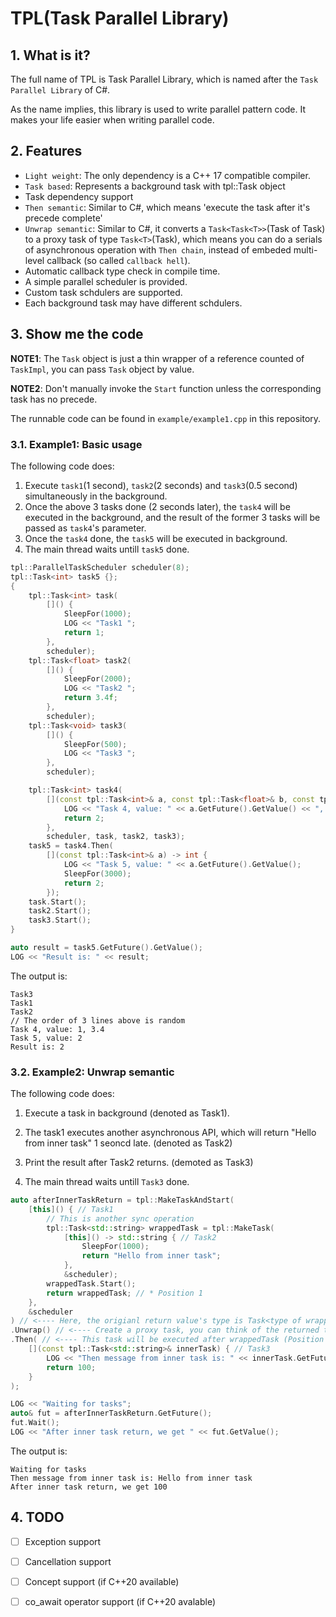 # TPL(Task Parallel Library)

## 1. What is it?

The full name of TPL is Task Parallel Library, which is named after the `Task Parallel Library` of C#.

As the name implies, this library is used to write parallel pattern code. It makes your life easier when writing parallel code.


## 2. Features

- `Light weight`: The only dependency is a C++ 17 compatible compiler.
- `Task based`: Represents a background task with tpl::Task object
- Task dependency support
- `Then semantic`: Similar to C#, which means 'execute the task after it's precede complete'
- `Unwrap semantic`: Similar to C#, it converts a `Task<Task<T>>`(Task of Task) to a proxy task of type `Task<T>`(Task), which means you can do a serials of asynchronous operation with `Then chain`, instead of embeded multi-level callback (so called `callback hell`).
- Automatic callback type check in compile time.
- A simple parallel scheduler is provided.
- Custom task schdulers are supported.
- Each background task may have different schdulers.

## 3. Show me the code

**NOTE1**: The `Task` object is just a thin wrapper of a reference counted of `TaskImpl`, you can pass `Task` object by value.

**NOTE2**: Don't manually invoke the `Start` function unless the corresponding task has no precede.

The runnable code can be found in `example/example1.cpp` in this repository.

### 3.1. Example1: Basic usage

The following code does:

1. Execute `task1`(1 second), `task2`(2 seconds) and `task3`(0.5 second) simultaneously in the background.
2. Once the above 3 tasks done (2 seconds later), the `task4` will be executed in the background, and the result of the former 3 tasks will be passed as `task4`'s parameter.
3. Once the `task4` done, the `task5` will be executed in background.
4. The main thread waits untill `task5` done.

```C++
tpl::ParallelTaskScheduler scheduler(8);
tpl::Task<int> task5 {};
{
    tpl::Task<int> task(
        []() {
            SleepFor(1000);
            LOG << "Task1 ";
            return 1;
        },
        scheduler);
    tpl::Task<float> task2(
        []() {
            SleepFor(2000);
            LOG << "Task2 ";
            return 3.4f;
        },
        scheduler);
    tpl::Task<void> task3(
        []() {
            SleepFor(500);
            LOG << "Task3 ";
        },
        scheduler);

    tpl::Task<int> task4(
        [](const tpl::Task<int>& a, const tpl::Task<float>& b, const tpl::Task<void>& c) -> int {
            LOG << "Task 4, value: " << a.GetFuture().GetValue() << ", " << b.GetFuture().GetValue();
            return 2;
        },
        scheduler, task, task2, task3);
    task5 = task4.Then(
        [](const tpl::Task<int>& a) -> int {
            LOG << "Task 5, value: " << a.GetFuture().GetValue();
            SleepFor(3000);
            return 2;
        });
    task.Start();
    task2.Start();
    task3.Start();
}

auto result = task5.GetFuture().GetValue();
LOG << "Result is: " << result;
```

The output is:

```
Task3
Task1
Task2
// The order of 3 lines above is random
Task 4, value: 1, 3.4
Task 5, value: 2
Result is: 2
```

### 3.2. Example2: Unwrap semantic

The following code does:

1. Execute a task in background (denoted as Task1).

2. The task1 executes another asynchronous API, which will return "Hello from inner task" 1 seoncd late. (denoted as Task2)

3. Print the result after Task2 returns. (demoted as Task3)

4. The main thread waits untill `Task3` done.

```C++
auto afterInnerTaskReturn = tpl::MakeTaskAndStart(
    [this]() { // Task1
        // This is another sync operation
        tpl::Task<std::string> wrappedTask = tpl::MakeTask(
            [this]() -> std::string { // Task2
                SleepFor(1000);
                return "Hello from inner task";
            },
            &scheduler);
        wrappedTask.Start();
        return wrappedTask; // * Position 1
    },
    &scheduler
) // <---- Here, the origianl return value's type is Task<type of wrapperTask>
.Unwrap() // <---- Create a proxy task, you can think of the returned task is the wrappedTask above (Position 1). It's a proxy task because the wrappedTask is likely not available yet
.Then( // <---- This task will be executed after wrappedTask (Position 1) done.
    [](const tpl::Task<std::string>& innerTask) { // Task3
        LOG << "Then message from inner task is: " << innerTask.GetFuture().GetValue();
        return 100;
    }
);

LOG << "Waiting for tasks";
auto& fut = afterInnerTaskReturn.GetFuture();
fut.Wait();
LOG << "After inner task return, we get " << fut.GetValue();
```

The output is:

```
Waiting for tasks
Then message from inner task is: Hello from inner task
After inner task return, we get 100
```

## 4. TODO

- [ ] Exception support

- [ ] Cancellation support

- [ ] Concept support (if C++20 available)

- [ ] co_await operator support (if C++20 avalable)
